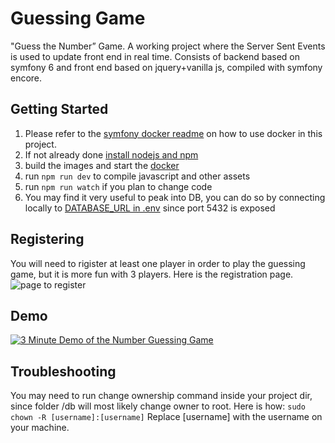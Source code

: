 # Guessing Game

"Guess the Number” Game. A working project where the Server Sent Events is used to update front end in real time. Consists of backend based on symfony 6 and front end based on jquery+vanilla js, compiled with symfony encore.

## Getting Started
1. Please refer to the [symfony docker readme](README.symfony-docker.md) on how to use docker in this project.
2. If not already done [install nodejs and npm](https://www.digitalocean.com/community/tutorials/how-to-install-node-js-on-ubuntu-20-04) 
3. build the images and start the [docker](README.symfony-docker.md)
4. run `npm run dev` to compile javascript and other assets
5. run `npm run watch` if you plan to change code
6. You may find it very useful to peak into DB, you can do so by connecting locally to [DATABASE_URL in .env](.env) since port 5432 is exposed

## Registering
You will need to rigister at least one player in order to play the guessing game, but it is more fun with 3 players. Here is the registration page. ![page to register](https://i.imgur.com/2AEAABH.png )



## Demo
[![3 Minute Demo of the Number Guessing Game](https://i.imgur.com/NEvT0tU.png)](https://youtu.be/PH3uPv9l_3E "3 Minute Demo")


## Troubleshooting
You may need to run change ownership command inside your project dir, since folder /db will most likely change owner to root. Here is how: `sudo chown -R [username]:[username]`
Replace [username] with the username on your machine.